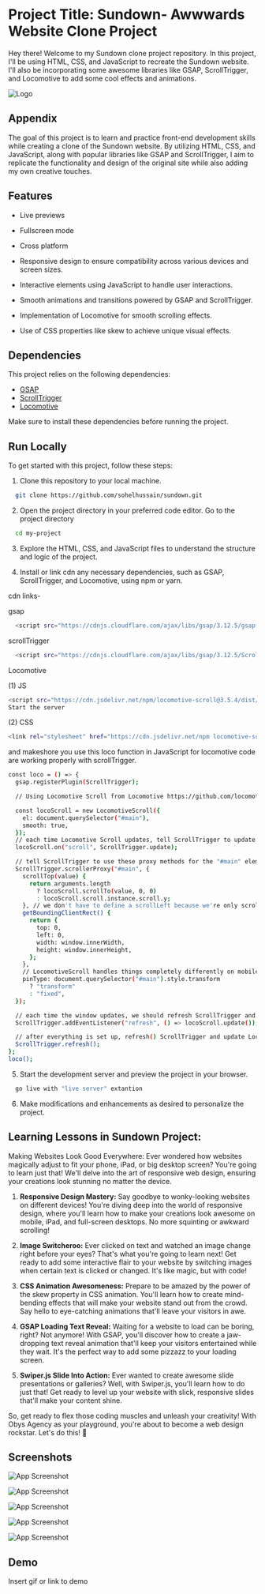 
# Project Title: Sundown- Awwwards Website Clone Project

Hey there! Welcome to my Sundown clone project repository. In this project, I'll be using HTML, CSS, and JavaScript to recreate the Sundown website. I'll also be incorporating some awesome libraries like GSAP, ScrollTrigger, and Locomotive to add some cool effects and animations.


![Logo](https://assets-global.website-files.com/64d3dd9edfb41666c35b15b7/64d3dd9edfb41666c35b15c2_Sundown%20logo.svg)


## Appendix


The goal of this project is to learn and practice front-end development skills while creating a clone of the Sundown website. By utilizing HTML, CSS, and JavaScript, along with popular libraries like GSAP and ScrollTrigger, I aim to replicate the functionality and design of the original site while also adding my own creative touches.


## Features

- Live previews
- Fullscreen mode
- Cross platform

- Responsive design to ensure compatibility across various devices and screen sizes.
- Interactive elements using JavaScript to handle user interactions.
- Smooth animations and transitions powered by GSAP and ScrollTrigger.
- Implementation of Locomotive for smooth scrolling effects.
- Use of CSS properties like skew to achieve unique visual effects.

## Dependencies

This project relies on the following dependencies:

- [GSAP](https://greensock.com/gsap/)
- [ScrollTrigger](https://greensock.com/scrolltrigger/)
- [Locomotive](https://locomotivemtl.github.io/locomotive-scroll/)

Make sure to install these dependencies before running the project.
## Run Locally

To get started with this project, follow these steps:


1. Clone this repository to your local machine.
```bash
  git clone https://github.com/sohelhussain/sundown.git
```

2. Open the project directory in your preferred code editor.
Go to the project directory

```bash
  cd my-project
```

3. Explore the HTML, CSS, and JavaScript files to understand the structure and logic of the project.

4. Install or link cdn any necessary dependencies, such as GSAP, ScrollTrigger, and Locomotive, using npm or yarn.

cdn links-

gsap

```bash
  <script src="https://cdnjs.cloudflare.com/ajax/libs/gsap/3.12.5/gsap.min.js" integrity="sha512-7eHRwcbYkK4d9g/6tD/mhkf++eoTHwpNM9woBxtPUBWm67zeAfFC+HrdoE2GanKeocly/VxeLvIqwvCdk7qScg==" crossorigin="anonymous" referrerpolicy="no-referrer"></script>
```
scrollTrigger

```bash
  <script src="https://cdnjs.cloudflare.com/ajax/libs/gsap/3.12.5/ScrollTrigger.min.js" integrity="sha512-onMTRKJBKz8M1TnqqDuGBlowlH0ohFzMXYRNebz+yOcc5TQr/zAKsthzhuv0hiyUKEiQEQXEynnXCvNTOk50dg==" crossorigin="anonymous" referrerpolicy="no-referrer"></script>
```

Locomotive

(1) JS
```bash
<script src="https://cdn.jsdelivr.net/npm/locomotive-scroll@3.5.4/dist/locomotive-scroll.js"></script>
Start the server
```
(2) CSS
```bash
<link rel="stylesheet" href="https://cdn.jsdelivr.net/npm locomotive-scroll@3.5.4/dist/locomotive-scroll.css"/>
```

and makeshore you use this loco function in JavaScript for locomotive code are working properly with scrollTrigger.

```bash
const loco = () => {
  gsap.registerPlugin(ScrollTrigger);

  // Using Locomotive Scroll from Locomotive https://github.com/locomotivemtl/locomotive-scroll

  const locoScroll = new LocomotiveScroll({
    el: document.querySelector("#main"),
    smooth: true,
  });
  // each time Locomotive Scroll updates, tell ScrollTrigger to update too (sync positioning)
  locoScroll.on("scroll", ScrollTrigger.update);

  // tell ScrollTrigger to use these proxy methods for the "#main" element since Locomotive Scroll is hijacking things
  ScrollTrigger.scrollerProxy("#main", {
    scrollTop(value) {
      return arguments.length
        ? locoScroll.scrollTo(value, 0, 0)
        : locoScroll.scroll.instance.scroll.y;
    }, // we don't have to define a scrollLeft because we're only scrolling vertically.
    getBoundingClientRect() {
      return {
        top: 0,
        left: 0,
        width: window.innerWidth,
        height: window.innerHeight,
      };
    },
    // LocomotiveScroll handles things completely differently on mobile devices - it doesn't even transform the container at all! So to get the correct behavior and avoid jitters, we should pin things with position: fixed on mobile. We sense it by checking to see if there's a transform applied to the container (the LocomotiveScroll-controlled element).
    pinType: document.querySelector("#main").style.transform
      ? "transform"
      : "fixed",
  });

  // each time the window updates, we should refresh ScrollTrigger and then update LocomotiveScroll.
  ScrollTrigger.addEventListener("refresh", () => locoScroll.update());

  // after everything is set up, refresh() ScrollTrigger and update LocomotiveScroll because padding may have been added for pinning, etc.
  ScrollTrigger.refresh();
};
loco();
```

5. Start the development server and preview the project in your browser.

```bash
  go live with "live server" extantion
```

6. Make modifications and enhancements as desired to personalize the project.
## Learning Lessons in Sundown Project:

Making Websites Look Good Everywhere: Ever wondered how websites magically adjust to fit your phone, iPad, or big desktop screen? You're going to learn just that! We'll delve into the art of responsive web design, ensuring your creations look stunning no matter the device.


1. **Responsive Design Mastery:** Say goodbye to wonky-looking websites on different devices! You're diving deep into the world of responsive design, where you'll learn how to make your creations look awesome on mobile, iPad, and full-screen desktops. No more squinting or awkward scrolling!

2. **Image Switcheroo:** Ever clicked on text and watched an image change right before your eyes? That's what you're going to learn next! Get ready to add some interactive flair to your website by switching images when certain text is clicked or changed. It's like magic, but with code!

3. **CSS Animation Awesomeness:** Prepare to be amazed by the power of the skew property in CSS animation. You'll learn how to create mind-bending effects that will make your website stand out from the crowd. Say hello to eye-catching animations that'll leave your visitors in awe.

4. **GSAP Loading Text Reveal:** Waiting for a website to load can be boring, right? Not anymore! With GSAP, you'll discover how to create a jaw-dropping text reveal animation that'll keep your visitors entertained while they wait. It's the perfect way to add some pizzazz to your loading screen.

5. **Swiper.js Slide Into Action:** Ever wanted to create awesome slide presentations or galleries? Well, with Swiper.js, you'll learn how to do just that! Get ready to level up your website with slick, responsive slides that'll make your content shine.

So, get ready to flex those coding muscles and unleash your creativity! With Obys Agency as your playground, you're about to become a web design rockstar. Let's do this! 🚀


## Screenshots

![App Screenshot](screenshoot/Screen%20Shot%202024-02-14%20at%2014.12.52.png)

![App Screenshot](screenshoot/Screenshot%202024-02-14%20at%202.14.18 PM.png)

![App Screenshot](screenshoot/Screenshot%202024-02-14%20at%202.14.40 PM.png)

![App Screenshot](screenshoot/Screenshot%202024-02-14%20at%202.15.00 PM.png)

![App Screenshot](screenshoot/Screenshot%202024-02-14%20at%202.15.08 PM.png)


## Demo

Insert gif or link to demo

